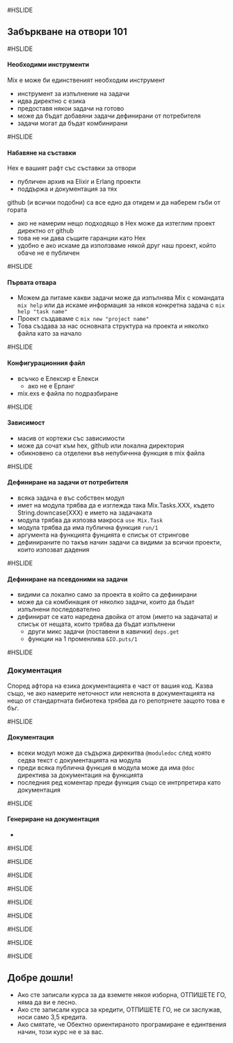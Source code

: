#HSLIDE
## Забъркване на отвори 101

#HSLIDE

#### Нeобходими инструменти
Mix е може би единственият необходим инструмент <!-- .element: class="fragment" -->
- инструмент за изпълнение на задачи <!-- .element: class="fragment" -->
- идва директно с езика <!-- .element: class="fragment" -->
- предоставя някои задачи на готово <!-- .element: class="fragment" -->
- може да бъдат добавяни задачи дефинирани от потребителя <!-- .element: class="fragment" -->
- задачи могат да бъдат комбинирани <!-- .element: class="fragment" -->

#HSLIDE

#### Набавяне на съставки

Hex е вашият рафт със съставки за отвори <!-- .element: class="fragment" -->
- публичен архив на Elixir и Erlang проекти <!-- .element: class="fragment" -->
- поддържа и документация за тях <!-- .element: class="fragment" -->

github (и всички подобни) са все едно да отидем и да наберем гъби от гората  <!-- .element: class="fragment" -->
- ако не намерим нещо подходящо в Hex може да изтеглим проект директно от github <!-- .element: class="fragment" -->
- това не ни дава същите гаранции като Hex <!-- .element: class="fragment" -->
- удобно е ако искаме да използваме някой друг наш проект, който обаче не е публичен <!-- .element: class="fragment" -->

#HSLIDE

#### Първата отвара
- Можем да питаме какви задачи може да изпълнява Mix с командата ```mix help``` или да искаме информация за някоя конкретна задача с ```mix help "task name"``` <!-- .element: class="fragment" -->
- Проект създаваме с ```mix new "project name"``` <!-- .element: class="fragment" -->
- Това създава за нас основната структура на проекта и няколко файла като за начало <!-- .element: class="fragment" -->

#HSLIDE

#### Конфигурационния файл
- всъчко е Елексир е Елекси <!-- .element: class="fragment" -->
   - ако не е Eрланг <!-- .element: class="fragment" -->
- mix.exs е файла по подразбиране <!-- .element: class="fragment" -->

#HSLIDE

#### Зависимост

- масив от кортежи със зависимости <!-- .element: class="fragment" -->
- може да сочат към hex, github или локална директория <!-- .element: class="fragment" -->
- обикновено са отделени във непубичнна функция в mix файла <!-- .element: class="fragment" -->

#HSLIDE

#### Дефиниране на задачи от потребителя
- всяка задача е въс собствен модул <!-- .element: class="fragment" -->
- имет на модула трябва да е изглежда така Mix.Tasks.XXX, където String.downcase(XXX) е името на задачаката <!-- .element: class="fragment" -->
- модула трябва да изпозва макроса ```use Mix.Task``` <!-- .element: class="fragment" -->
- модула трябва да има публична функция ```run/1``` <!-- .element: class="fragment" -->
- аргумента на функцията фунцията е списък от стрингове <!-- .element: class="fragment" -->
- дефинираните по такъв начин задачи са видими за всички проекти, които изпозват дадения <!-- .element: class="fragment" -->

#HSLIDE

#### Дефиниране на псевдоними на задачи
- видими са локално само за проекта в който са дефинирани <!-- .element: class="fragment" -->
- може да са комбинация от няколко задачи, които да бъдат изпълнени последователно <!-- .element: class="fragment" -->
- дефинират се като наредена двойка от атом (името на задачата) и списък от нещата, които трябва да бъдат изпълнени <!-- .element: class="fragment" -->
   - други микс задачи (поставени в кавички) ```deps.get``` <!-- .element: class="fragment" -->
   - функции на 1 променлива ```&IO.puts/1``` <!-- .element: class="fragment" -->

#HSLIDE
### Документация
Според афтора на езика документацията е част от вашия код. Kазва също, че ако намерите неточност или неяснота в документацията на нещо от стандартната бибиотека трябва да го репотрнете защото това е бъг.

#HSLIDE

#### Документация

- всеки модул може да съдържа дирекитва ```@moduledoc``` след която седва текст с документацията на модула
- преди всяка публична функция в модула може да има ```@doc``` директива за документация на функцията
- последния ред коментар преди функция също се интрпретира като документация

#HSLIDE

#### Генериране на документация

-

#HSLIDE

#HSLIDE

#HSLIDE

#HSLIDE

#HSLIDE

#HSLIDE

#HSLIDE

#HSLIDE

#HSLIDE
## Добре дошли!
* Ако сте записали курса за да вземете някоя изборна, ОТПИШЕТЕ ГО, няма да ви е лесно. <!-- .element: class="fragment" -->
* Ако сте записали курса за кредити, ОТПИШЕТЕ ГО, не си заслужав, носи само 3,5 кредита. <!-- .element: class="fragment" -->
* Ако смятате, че Обектно ориентираното програмиране е единтвения начин, този курс не е за вас. <!-- .element: class="fragment" -->
